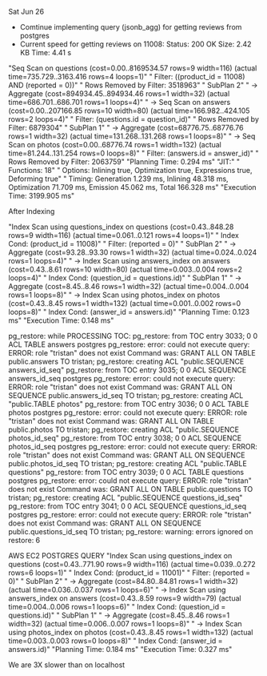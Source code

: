 Sat Jun 26
- Comtinue implementing query (jsonb_agg) for getting reviews from postgres
- Current speed for getting reviews on 11008:
Status: 200 OK
Size: 2.42 KB
Time: 4.41 s

"Seq Scan on questions  (cost=0.00..8169534.57 rows=9 width=116) (actual time=735.729..3163.416 rows=4 loops=1)"
"  Filter: ((product_id = 11008) AND (reported = 0))"
"  Rows Removed by Filter: 3518963"
"  SubPlan 2"
"    ->  Aggregate  (cost=894934.45..894934.46 rows=1 width=32) (actual time=686.701..686.701 rows=1 loops=4)"
"          ->  Seq Scan on answers  (cost=0.00..207166.85 rows=10 width=80) (actual time=166.982..424.105 rows=2 loops=4)"
"                Filter: (questions.id = question_id)"
"                Rows Removed by Filter: 6879304"
"          SubPlan 1"
"            ->  Aggregate  (cost=68776.75..68776.76 rows=1 width=32) (actual time=131.268..131.268 rows=1 loops=8)"
"                  ->  Seq Scan on photos  (cost=0.00..68776.74 rows=1 width=132) (actual time=81.244..131.254 rows=0 loops=8)"
"                        Filter: (answers.id = answer_id)"
"                        Rows Removed by Filter: 2063759"
"Planning Time: 0.294 ms"
"JIT:"
"  Functions: 18"
"  Options: Inlining true, Optimization true, Expressions true, Deforming true"
"  Timing: Generation 1.239 ms, Inlining 48.318 ms, Optimization 71.709 ms, Emission 45.062 ms, Total 166.328 ms"
"Execution Time: 3199.905 ms"

After Indexing

"Index Scan using questions_index on questions  (cost=0.43..848.28 rows=9 width=116) (actual time=0.061..0.121 rows=4 loops=1)"
"  Index Cond: (product_id = 11008)"
"  Filter: (reported = 0)"
"  SubPlan 2"
"    ->  Aggregate  (cost=93.28..93.30 rows=1 width=32) (actual time=0.024..0.024 rows=1 loops=4)"
"          ->  Index Scan using answers_index on answers  (cost=0.43..8.61 rows=10 width=80) (actual time=0.003..0.004 rows=2 loops=4)"
"                Index Cond: (question_id = questions.id)"
"          SubPlan 1"
"            ->  Aggregate  (cost=8.45..8.46 rows=1 width=32) (actual time=0.004..0.004 rows=1 loops=8)"
"                  ->  Index Scan using photos_index on photos  (cost=0.43..8.45 rows=1 width=132) (actual time=0.001..0.002 rows=0 loops=8)"
"                        Index Cond: (answer_id = answers.id)"
"Planning Time: 0.123 ms"
"Execution Time: 0.148 ms"

pg_restore: while PROCESSING TOC:
pg_restore: from TOC entry 3033; 0 0 ACL TABLE answers postgres
pg_restore: error: could not execute query: ERROR:  role "tristan" does not exist
Command was: GRANT ALL ON TABLE public.answers TO tristan;
pg_restore: creating ACL "public.SEQUENCE answers_id_seq"
pg_restore: from TOC entry 3035; 0 0 ACL SEQUENCE answers_id_seq postgres
pg_restore: error: could not execute query: ERROR:  role "tristan" does not exist
Command was: GRANT ALL ON SEQUENCE public.answers_id_seq TO tristan;
pg_restore: creating ACL "public.TABLE photos"
pg_restore: from TOC entry 3036; 0 0 ACL TABLE photos postgres
pg_restore: error: could not execute query: ERROR:  role "tristan" does not exist
Command was: GRANT ALL ON TABLE public.photos TO tristan;
pg_restore: creating ACL "public.SEQUENCE photos_id_seq"
pg_restore: from TOC entry 3038; 0 0 ACL SEQUENCE photos_id_seq postgres
pg_restore: error: could not execute query: ERROR:  role "tristan" does not exist
Command was: GRANT ALL ON SEQUENCE public.photos_id_seq TO tristan;
pg_restore: creating ACL "public.TABLE questions"
pg_restore: from TOC entry 3039; 0 0 ACL TABLE questions postgres
pg_restore: error: could not execute query: ERROR:  role "tristan" does not exist
Command was: GRANT ALL ON TABLE public.questions TO tristan;
pg_restore: creating ACL "public.SEQUENCE questions_id_seq"
pg_restore: from TOC entry 3041; 0 0 ACL SEQUENCE questions_id_seq postgres
pg_restore: error: could not execute query: ERROR:  role "tristan" does not exist
Command was: GRANT ALL ON SEQUENCE public.questions_id_seq TO tristan;
pg_restore: warning: errors ignored on restore: 6


AWS EC2 POSTGRES QUERY
"Index Scan using questions_index on questions  (cost=0.43..771.90 rows=9 width=116) (actual time=0.039..0.272 rows=6 loops=1)"
"  Index Cond: (product_id = 11001)"
"  Filter: (reported = 0)"
"  SubPlan 2"
"    ->  Aggregate  (cost=84.80..84.81 rows=1 width=32) (actual time=0.036..0.037 rows=1 loops=6)"
"          ->  Index Scan using answers_index on answers  (cost=0.43..8.59 rows=9 width=79) (actual time=0.004..0.006 rows=1 loops=6)"
"                Index Cond: (question_id = questions.id)"
"          SubPlan 1"
"            ->  Aggregate  (cost=8.45..8.46 rows=1 width=32) (actual time=0.006..0.007 rows=1 loops=8)"
"                  ->  Index Scan using photos_index on photos  (cost=0.43..8.45 rows=1 width=132) (actual time=0.003..0.003 rows=0 loops=8)"
"                        Index Cond: (answer_id = answers.id)"
"Planning Time: 0.184 ms"
"Execution Time: 0.327 ms"

We are 3X slower than on localhost